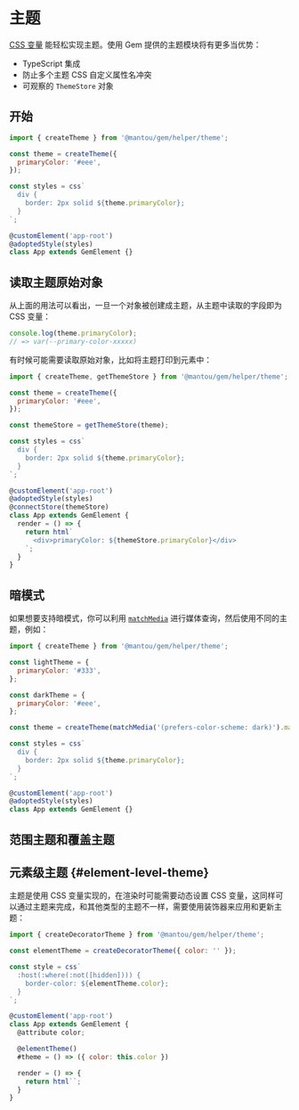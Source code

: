 # 主题

[CSS 变量](https://developer.mozilla.org/en-US/docs/Web/CSS/--*) 能轻松实现主题。使用 Gem 提供的主题模块将有更多当优势：

- TypeScript 集成
- 防止多个主题 CSS 自定义属性名冲突
- 可观察的 `ThemeStore` 对象

## 开始

```js
import { createTheme } from '@mantou/gem/helper/theme';

const theme = createTheme({
  primaryColor: '#eee',
});

const styles = css`
  div {
    border: 2px solid ${theme.primaryColor};
  }
`;

@customElement('app-root')
@adoptedStyle(styles)
class App extends GemElement {}
```

## 读取主题原始对象

从上面的用法可以看出，一旦一个对象被创建成主题，从主题中读取的字段即为 CSS 变量：

```js
console.log(theme.primaryColor);
// => var(--primary-color-xxxxx)
```

有时候可能需要读取原始对象，比如将主题打印到元素中：

```js 7,16,21
import { createTheme, getThemeStore } from '@mantou/gem/helper/theme';

const theme = createTheme({
  primaryColor: '#eee',
});

const themeStore = getThemeStore(theme);

const styles = css`
  div {
    border: 2px solid ${theme.primaryColor};
  }
`;

@customElement('app-root')
@adoptedStyle(styles)
@connectStore(themeStore)
class App extends GemElement {
  render = () => {
    return html`
      <div>primaryColor: ${themeStore.primaryColor}</div>
    `;
  }
}
```

## 暗模式

如果想要支持暗模式，你可以利用 [`matchMedia`](https://developer.mozilla.org/en-US/docs/Web/API/Window/matchMedia) 进行媒体查询，然后使用不同的主题，例如：

```js 11
import { createTheme } from '@mantou/gem/helper/theme';

const lightTheme = {
  primaryColor: '#333',
};

const darkTheme = {
  primaryColor: '#eee',
};

const theme = createTheme(matchMedia('(prefers-color-scheme: dark)').matches ? darkTheme : lightTheme);

const styles = css`
  div {
    border: 2px solid ${theme.primaryColor};
  }
`;

@customElement('app-root')
@adoptedStyle(styles)
class App extends GemElement {}
```

## 范围主题和覆盖主题

<gbp-include src="../../snippets/scoped-theme.md"></gbp-include>

## 元素级主题 {#element-level-theme}

主题是使用 CSS 变量实现的，在渲染时可能需要动态设置 CSS 变量，这同样可以通过主题来完成，和其他类型的主题不一样，需要使用装饰器来应用和更新主题：

```js
import { createDecoratorTheme } from '@mantou/gem/helper/theme';

const elementTheme = createDecoratorTheme({ color: '' });

const style = css`
  :host(:where(:not([hidden]))) {
    border-color: ${elementTheme.color};
  }
`;

@customElement('app-root')
class App extends GemElement {
  @attribute color;

  @elementTheme()
  #theme = () => ({ color: this.color })

  render = () => {
    return html``;
  }
}
```
